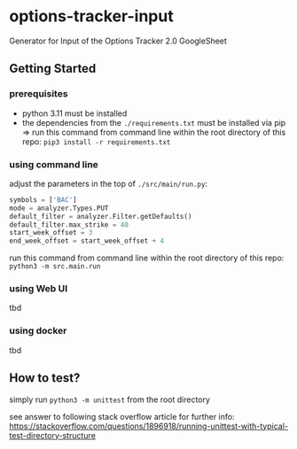 # options-tracker-input

Generator for Input of the Options Tracker 2.0 GoogleSheet

## Getting Started

### prerequisites

- python 3.11 must be installed
- the dependencies from the `./requirements.txt` must be installed via pip
    => run this command from command line within the root directory of this repo: `pip3 install -r requirements.txt`

### using command line

adjust the parameters in the top of `./src/main/run.py`:

```python
symbols = ['BAC']
mode = analyzer.Types.PUT
default_filter = analyzer.Filter.getDefaults()
default_filter.max_strike = 40
start_week_offset = 3
end_week_offset = start_week_offset + 4
```

run this command from command line within the root directory of this repo: `python3 -m src.main.run`

### using Web UI

tbd

### using docker

tbd

## How to test?

simply run `python3 -m unittest` from the root directory

see answer to following stack overflow article for further info: <https://stackoverflow.com/questions/1896918/running-unittest-with-typical-test-directory-structure>
